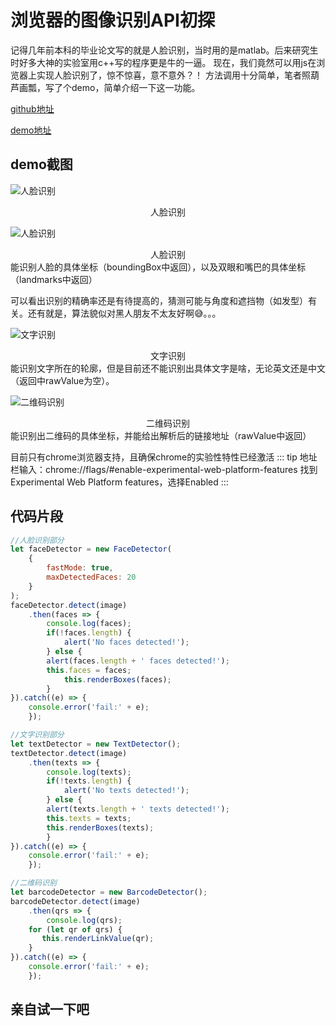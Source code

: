# 浏览器的图像识别API初探

记得几年前本科的毕业论文写的就是人脸识别，当时用的是matlab。后来研究生时好多大神的实验室用c++写的程序更是牛的一逼。
现在，我们竟然可以用js在浏览器上实现人脸识别了，惊不惊喜，意不意外？！
方法调用十分简单，笔者照葫芦画瓢，写了个demo，简单介绍一下这一功能。

[github地址](https://github.com/xiaotianxia/demos-2018/tree/gh-pages/image-detection)

[demo地址](https://xiaotianxia.github.io/demos-2018/image-detection/dist/index.html#/face)


## demo截图

![人脸识别](https://user-gold-cdn.xitu.io/2018/5/9/16343e957edc80a4?w=1354&h=737&f=gif&s=491079)
<center>人脸识别</center>

![人脸识别](https://user-gold-cdn.xitu.io/2018/5/9/16343eae5cf110db?w=1354&h=737&f=gif&s=484598)
<center>人脸识别</center>
能识别人脸的具体坐标（boundingBox中返回），以及双眼和嘴巴的具体坐标（landmarks中返回）

可以看出识别的精确率还是有待提高的，猜测可能与角度和遮挡物（如发型）有关。还有就是，算法貌似对黑人朋友不太友好啊:sweat_smile:。。。

![文字识别](https://user-gold-cdn.xitu.io/2018/5/9/16343ebed4826cf4?w=1354&h=737&f=gif&s=588885)
<center>文字识别</center>
能识别文字所在的轮廓，但是目前还不能识别出具体文字是啥，无论英文还是中文（返回中rawValue为空）。

![二维码识别](https://user-gold-cdn.xitu.io/2018/5/9/16343ec5a55045a3?w=1354&h=737&f=gif&s=287816)
<center>二维码识别</center>
能识别出二维码的具体坐标，并能给出解析后的链接地址（rawValue中返回）

目前只有chrome浏览器支持，且确保chrome的实验性特性已经激活
::: tip
	地址栏输入：chrome://flags/#enable-experimental-web-platform-features
	找到Experimental Web Platform features，选择Enabled
:::


## 代码片段

```js
//人脸识别部分
let faceDetector = new FaceDetector(
	{
		fastMode: true, 
		maxDetectedFaces: 20
	}
);
faceDetector.detect(image)
	.then(faces => {
		console.log(faces);
		if(!faces.length) { 
			alert('No faces detected!');
		} else {
		alert(faces.length + ' faces detected!');
  		this.faces = faces;
			this.renderBoxes(faces);
		}
}).catch((e) => {
	console.error('fail:' + e);
	});
```

```js
//文字识别部分
let textDetector = new TextDetector();
textDetector.detect(image)
	.then(texts => {
		console.log(texts);
		if(!texts.length) { 
			alert('No texts detected!');
		} else {
  		alert(texts.length + ' texts detected!');
  		this.texts = texts;
	    this.renderBoxes(texts); 
		}
}).catch((e) => {
	console.error('fail:' + e);
	});
```

```js
//二维码识别
let barcodeDetector = new BarcodeDetector();
barcodeDetector.detect(image)
	.then(qrs => {
		console.log(qrs);
    for (let qr of qrs) {
       this.renderLinkValue(qr); 
    }
}).catch((e) => {
	console.error('fail:' + e);
	});
```


## 亲自试一下吧

<my-iframe :src="'https://xiaotianxia.github.io/demos-2018/image-detection/dist/index.html#/face'"></my-iframe>